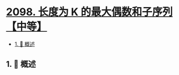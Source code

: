 # [2098. 长度为 K 的最大偶数和子序列【中等】](https://github.com/Tdahuyou/TNotes.leetcode/tree/main/notes/2098.%20%E9%95%BF%E5%BA%A6%E4%B8%BA%20K%20%E7%9A%84%E6%9C%80%E5%A4%A7%E5%81%B6%E6%95%B0%E5%92%8C%E5%AD%90%E5%BA%8F%E5%88%97%E3%80%90%E4%B8%AD%E7%AD%89%E3%80%91)

<!-- region:toc -->

- [1. 📝 概述](#1--概述)

<!-- endregion:toc -->

## 1. 📝 概述
